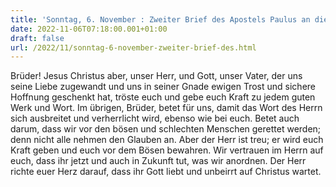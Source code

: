 ```yaml
---
title: 'Sonntag, 6. November : Zweiter Brief des Apostels Paulus an die Thessalonicher 2,16-17.3,1-5.'
date: 2022-11-06T07:18:00.001+01:00
draft: false
url: /2022/11/sonntag-6-november-zweiter-brief-des.html
---
```


Brüder! Jesus Christus aber, unser Herr, und Gott, unser Vater, der uns seine Liebe zugewandt und uns in seiner Gnade ewigen Trost und sichere Hoffnung geschenkt hat, tröste euch und gebe euch Kraft zu jedem guten Werk und Wort. Im übrigen, Brüder, betet für uns, damit das Wort des Herrn sich ausbreitet und verherrlicht wird, ebenso wie bei euch. Betet auch darum, dass wir vor den bösen und schlechten Menschen gerettet werden; denn nicht alle nehmen den Glauben an. Aber der Herr ist treu; er wird euch Kraft geben und euch vor dem Bösen bewahren. Wir vertrauen im Herrn auf euch, dass ihr jetzt und auch in Zukunft tut, was wir anordnen. Der Herr richte euer Herz darauf, dass ihr Gott liebt und unbeirrt auf Christus wartet.